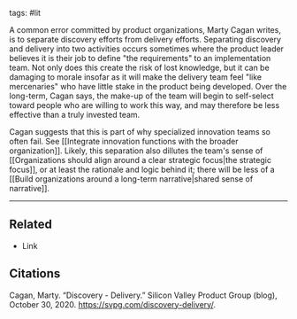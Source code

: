 tags: #lit 

A common error committed by product organizations, Marty Cagan writes, is to separate discovery efforts from delivery efforts. Separating discovery and delivery into two activities occurs sometimes where the product leader believes it is their job to define "the requirements" to an implementation team. Not only does this create the risk of lost knowledge, but it can be damaging to morale insofar as it will make the delivery team feel "like mercenaries" who have little stake in the product being developed. Over the long-term, Cagan says, the make-up of the team will begin to self-select toward people who are willing to work this way, and may therefore be less effective than a truly invested team.

Cagan suggests that this is part of why specialized innovation teams so often fail. See [[Integrate innovation functions with the broader organization]]. Likely, this separation also dillutes the team's sense of [[Organizations should align around a clear strategic focus|the strategic focus]], or at least the rationale and logic behind it; there will be less of a [[Build organizations around a long-term narrative|shared sense of narrative]]. 

---
## Related
- Link

## Citations
Cagan, Marty. “Discovery - Delivery.” Silicon Valley Product Group (blog), October 30, 2020. https://svpg.com/discovery-delivery/.